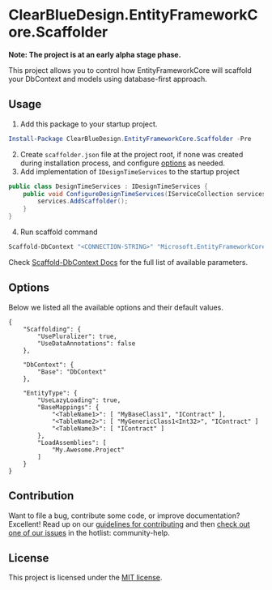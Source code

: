 # ClearBlueDesign.EntityFrameworkCore.Scaffolder
**Note: The project is at an early alpha stage phase.**

This project allows you to control how EntityFrameworkCore will scaffold your DbContext and models using database-first approach.

## Usage
1. Add this package to your startup project.
``` psm1
Install-Package ClearBlueDesign.EntityFrameworkCore.Scaffolder -Pre
```
2. Create `scaffolder.json` file at the project root, if none was created during installation process, and configure [options](https://github.com/clearbluedesign/EntityFrameworkCore.Scaffolder/blob/master/README.md#options) as needed.
3. Add implementation of `IDesignTimeServices` to the startup project
``` cs
public class DesignTimeServices : IDesignTimeServices {
	public void ConfigureDesignTimeServices(IServiceCollection services) {
		services.AddScaffolder();
	}
}
```
4. Run scaffold command 
``` psm1
Scaffold-DbContext "<CONNECTION-STRING>" "Microsoft.EntityFrameworkCore.SqlServer" -Context "MyDbContext" -ContextDir "Data" -OutputDir "Data\Entities" -Tables "Product","ProductNote","ProductHistory" 
```
Check [Scaffold-DbContext Docs](https://docs.microsoft.com/en-us/ef/core/miscellaneous/cli/powershell#scaffold-dbcontext) for the full list of available parameters.

## Options
Below we listed all the available options and their default values.
```
{
	"Scaffolding": {
		"UsePluralizer": true,
		"UseDataAnnotations": false
	},

	"DbContext": {
		"Base": "DbContext"
	},

	"EntityType": {
		"UseLazyLoading": true,
		"BaseMappings": {
			"<TableName1>": [ "MyBaseClass1", "IContract" ],
			"<TableName2>": [ "MyGenericClass1<Int32>", "IContract" ]
			"<TableName3>": [ "IContract" ]
		},
		"LoadAssemblies": [
			"My.Awesome.Project"
		]
	}
}

```

## Contribution
Want to file a bug, contribute some code, or improve documentation? Excellent! Read up on our [guidelines for contributing](https://github.com/clearbluedesign/EntityFrameworkCore.Scaffolder/blob/master/CONTRIBUTING.md) and then [check out one of our issues](https://github.com/clearbluedesign/EntityFrameworkCore.Scaffolder/issues) in the hotlist: community-help. 

## License
This project is licensed under the [MIT license](https://github.com/clearbluedesign/EntityFrameworkCore.Scaffolder/blob/master/LICENSE).
